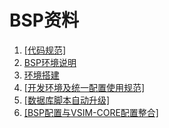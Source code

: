 # BSP资料

1. [[代码规范]](/代码规范.html)
1. [BSP环境说明](http://192.168.1.147:8090/pages/viewpage.action?pageId=16023557 "BSP环境说明")
1. [环境搭建](http://192.168.1.147:8090/pages/viewpage.action?pageId=16023666 "BSP环境说明")
1. [[开发环境及统一配置使用规范]](/BSP环境说明.html)
1. [[数据库脚本自动升级]](/数据库脚本自动升级.html)
1. [[BSP配置与VSIM-CORE配置整合]](/BSP配置与VSIM-CORE配置整合.html)